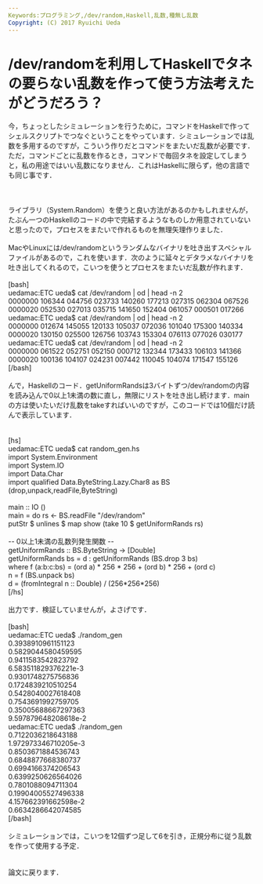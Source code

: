 ```yaml
---
Keywords:プログラミング,/dev/random,Haskell,乱数,種無し乱数
Copyright: (C) 2017 Ryuichi Ueda
---
```

# <!--:ja-->/dev/randomを利用してHaskellでタネの要らない乱数を作って使う方法考えたがどうだろう？<!--:-->
<!--:ja-->今，ちょっとしたシミュレーションを行うために，コマンドをHaskellで作ってシェルスクリプトでつなぐということをやっています．シミュレーションでは乱数を多用するのですが，こういう作りだとコマンドをまたいだ乱数が必要です．ただ，コマンドごとに乱数を作るとき，コマンドで毎回タネを設定してしまうと，私の用途ではいい乱数になりません．これはHaskellに限らず，他の言語でも同じ事です．<br />
<br />
<!--:--><!--more--><!--:ja--><br />
<br />
ライブラリ（System.Random）を使うと良い方法があるのかもしれませんが，たぶん一つのHaskellのコードの中で完結するようなものしか用意されていないと思ったので，プロセスをまたいで作れるものを無理矢理作りました．<br />
<br />
MacやLinuxには/dev/randomというランダムなバイナリを吐き出すスペシャルファイルがあるので，これを使います．次のように延々とデタラメなバイナリを吐き出してくれるので，こいつを使うとプロセスをまたいだ乱数が作れます．<br />
<br />
[bash]<br />
uedamac:ETC ueda$ cat /dev/random | od | head -n 2 <br />
0000000 106344 044756 023733 140260 177213 027315 062304 067526<br />
0000020 052530 027013 035715 141650 152404 061057 000501 017266<br />
uedamac:ETC ueda$ cat /dev/random | od | head -n 2 <br />
0000000 012674 145055 120133 105037 072036 101040 175300 140334<br />
0000020 130150 025500 126756 103743 153304 076113 077026 030177<br />
uedamac:ETC ueda$ cat /dev/random | od | head -n 2 <br />
0000000 061522 052751 052150 000712 132344 173433 106103 141366<br />
0000020 100136 104107 024231 007442 110045 104074 171547 155126<br />
[/bash]<br />
<br />
んで，Haskellのコード．getUniformRandsは3バイトずつ/dev/randomの内容を読み込んで0以上1未満の数に直し，無限にリストを吐き出し続けます．mainの方は使いたいだけ乱数をtakeすればいいのですが，このコードでは10個だけ読んで表示しています．<br />
<br />
<br />
[hs]<br />
uedamac:ETC ueda$ cat random_gen.hs <br />
import System.Environment<br />
import System.IO<br />
import Data.Char<br />
import qualified Data.ByteString.Lazy.Char8 as BS (drop,unpack,readFile,ByteString)<br />
<br />
main :: IO () <br />
main = do rs &lt;- BS.readFile &quot;/dev/random&quot;<br />
 putStr $ unlines $ map show (take 10 $ getUniformRands rs)<br />
<br />
-- 0以上1未満の乱数列発生関数 --<br />
getUniformRands :: BS.ByteString -&gt; [Double]<br />
getUniformRands bs = d : getUniformRands (BS.drop 3 bs)<br />
 where f (a:b:c:bs) = (ord a) * 256 * 256 + (ord b) * 256 + (ord c)<br />
 n = f (BS.unpack bs)<br />
 d = (fromIntegral n :: Double) / (256*256*256)<br />
[/hs]<br />
<br />
出力です．検証していませんが，よさげです．<br />
<br />
[bash]<br />
uedamac:ETC ueda$ ./random_gen <br />
0.3938910961151123<br />
0.5829044580459595<br />
0.9411583542823792<br />
6.583511829376221e-3<br />
0.9301748275756836<br />
0.1724839210510254<br />
0.5428040027618408<br />
0.7543691992759705<br />
0.35005688667297363<br />
9.597879648208618e-2<br />
uedamac:ETC ueda$ ./random_gen <br />
0.7122036218643188<br />
1.972973346710205e-3<br />
0.8503671884536743<br />
0.6848877668380737<br />
0.6994166374206543<br />
0.6399250626564026<br />
0.7801088094711304<br />
0.19904005527496338<br />
4.157662391662598e-2<br />
0.6634286642074585<br />
[/bash]<br />
<br />
シミュレーションでは，こいつを12個ずつ足して6を引き，正規分布に従う乱数を作って使用する予定．<br />
<br />
<br />
論文に戻ります．<!--:-->
